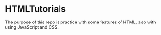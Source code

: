 # HTMLTutorials
The purpose of this repo is practice with some features of HTML, also with using JavaScript and CSS.
